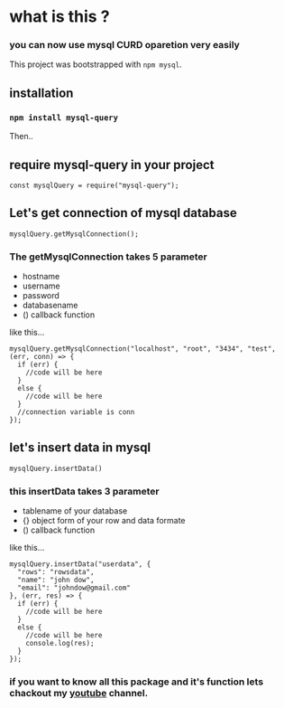# what is this ?
### you can now use mysql CURD oparetion very easily

This project was bootstrapped with `npm mysql`.

## installation
### `npm install mysql-query`
 
Then..

## require mysql-query in your project

```
const mysqlQuery = require("mysql-query");

```
## Let's get connection of mysql database

```
mysqlQuery.getMysqlConnection();

```

### The getMysqlConnection takes 5 parameter

* hostname
* username
* password
* databasename
* () callback function

like this...

```
mysqlQuery.getMysqlConnection("localhost", "root", "3434", "test", (err, conn) => {
  if (err) {
    //code will be here
  }
  else {
    //code will be here
  }
  //connection variable is conn
});

```
## let's insert data in mysql

```
mysqlQuery.insertData()

```
### this insertData takes 3 parameter

* tablename of your database
* {} object form of your row and data formate
* () callback function
 
like this...

```
mysqlQuery.insertData("userdata", {
  "rows": "rowsdata",
  "name": "john dow",
  "email": "johndow@gmail.com"
}, (err, res) => {
  if (err) {
    //code will be here
  }
  else {
    //code will be here 
    console.log(res);
  }
});

```
### if you want to know all this package and it's function lets chackout my [youtube]("https://youtube.com/channel/UCpPADDmGDs45Bp7LmrXMB_A")  channel.
